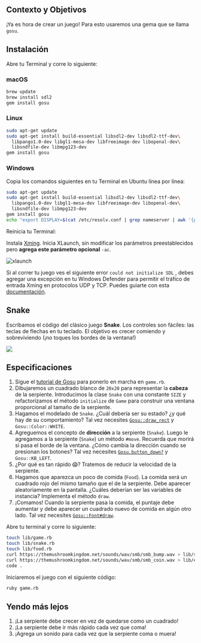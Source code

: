 ## Contexto y Objetivos

¡Ya es hora de crear un juego! Para esto usaremos una gema que se llama `gosu`.

## Instalación

Abre tu Terminal y corre lo siguiente:

### macOS

```bash
brew update
brew install sdl2
gem install gosu
```

### Linux

```bash
sudo apt-get update
sudo apt-get install build-essential libsdl2-dev libsdl2-ttf-dev\
  libpango1.0-dev libgl1-mesa-dev libfreeimage-dev libopenal-dev\
  libsndfile-dev libmpg123-dev
gem install gosu
```

### Windows

Copia los comandos siguientes en tu Terminal en Ubuntu línea por línea:
```bash
sudo apt-get update
sudo apt-get install build-essential libsdl2-dev libsdl2-ttf-dev\
  libpango1.0-dev libgl1-mesa-dev libfreeimage-dev libopenal-dev\
  libsndfile-dev libmpg123-dev
gem install gosu
echo "export DISPLAY=$(cat /etc/resolv.conf | grep nameserver | awk '{print $2}'):0" >> ~/.zshrc
```

Reinicia tu Terminal:

Instala  [Xming](https://sourceforge.net/projects/xming/).
Inicia XLaunch, sin modificar los parámetros preestablecidos pero **agrega este parámetro opcional** `-ac`.

![xlaunch](https://raw.githubusercontent.com/lewagon/fullstack-images/master/oop/xlaunch.jpg)

Si al correr tu juego ves el siguiente error `could not initialize SDL` , debes agregar una excepción en tu Windows Defender para permitir el tráfico de entrada Xming en protocolos UDP y TCP. Puedes guiarte con esta [documentación](https://docs.microsoft.com/en-us/windows/security/threat-protection/windows-firewall/create-an-inbound-port-rule).

## Snake

Escribamos el código del clásico juego **Snake**. Los controles son fáciles: las teclas de flechas en tu teclado. El objetivo es crecer comiendo y sobreviviendo (¡no toques los bordes de la ventana!)

![](http://g.recordit.co/Wu3KJw9Jd1.gif)

## Especificaciones

1. Sigue el [tutorial de Gosu](https://github.com/gosu/gosu/wiki/ruby-tutorial) para ponerlo en marcha en `game.rb`.
1. Dibujaremos un cuadrado blanco de `20x20` para representar la **cabeza** de la serpiente. Introducimos la clase `Snake` con una constante `SIZE` y refactorizamos el método `initialize` de `Game` para construir una ventana proporcional al tamaño de la serpiente.
1. Hagamos el modelado de `Snake`. ¿Cuál debería ser su estado? ¿y qué hay de su comportamiento? Tal vez necesites [`Gosu::draw_rect`](http://www.rubydoc.info/github/gosu/gosu/Gosu.draw_rect) y `Gosu::Color::WHITE`.
1. Agreguemos el concepto de **dirección** a la serpiente (`Snake`). Luego le agregamos a la serpiente (`Snake`) un método `#move`. Recuerda que morirá si pasa el borde de la ventana. ¿Cómo cambia la dirección cuando se presionan los botones? Tal vez necesites [`Gosu.button_down?`](http://www.rubydoc.info/github/gosu/gosu/Gosu#button_down%3F-class_method) y `Gosu::KB_LEFT`.
1. ¿Por qué es tan rápido 😱? Tratemos de reducir la velocidad de la serpiente.
1. Hagamos que aparezca un poco de comida (`Food`). La comida será un cuadrado rojo del mismo tamaño que el de la serpiente. Debe aparecer aleatoriamente en la pantalla. ¿Cuáles deberían ser las variables de instancia? Implementa el método `draw`.
1. ¡Comamos! Cuando la serpiente pasa la comida, el puntaje debe aumentar y debe aparecer un cuadrado nuevo de comida en algún otro lado. Tal vez necesites [`Gosu::Font#draw`](http://www.rubydoc.info/github/gosu/gosu/Gosu/Font).

Abre tu terminal y corre lo siguiente:

```bash
touch lib/game.rb
touch lib/snake.rb
touch lib/food.rb
curl https://themushroomkingdom.net/sounds/wav/smb/smb_bump.wav > lib/start.wav
curl https://themushroomkingdom.net/sounds/wav/smb/smb_coin.wav > lib/eat.wav
code .
```

Iniciaremos el juego con el siguiente código:

```bash
ruby game.rb
```

## Yendo más lejos
1. ¡La serpiente debe crecer en vez de quedarse como un cuadrado!
1. ¡La serpiente debe ir más rápido cada vez que coma!
1. ¡Agrega un sonido para cada vez que la serpiente coma o muera!
